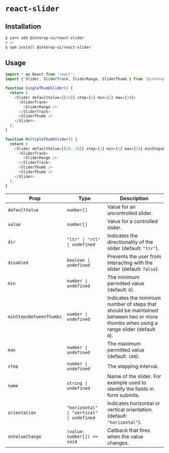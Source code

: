 # `react-slider`

## Installation

```sh
$ yarn add @interop-ui/react-slider
# or
$ npm install @interop-ui/react-slider
```

## Usage

```js
import * as React from 'react';
import { Slider, SliderTrack, SliderRange, SliderThumb } from '@interop-ui/react-slider';

function SingleThumbSlider() {
  return (
    <Slider defaultValue={[10]} step={1} min={1} max={10}>
      <SliderTrack>
        <SliderRange />
      </SliderTrack>
      <SliderThumb />
    </Slider>
  );
}

function MultipleThumbSlider() {
  return (
    <Slider defaultValue={[10, 20]} step={1} min={1} max={10} minStepsBetweenThumbs={1}>
      <SliderTrack>
        <SliderRange />
      </SliderTrack>
      <SliderThumb />
      <SliderThumb />
    </Slider>
  );
}
```

| Prop                    | Type                                      | Description                                                                                                                         |
| ----------------------- | ----------------------------------------- | ----------------------------------------------------------------------------------------------------------------------------------- |
| `defaultValue`          | `number[]`                                | Value for an uncontrolled slider.                                                                                                   |
| `value`                 | `number[]`                                | Value for a controlled slider.                                                                                                      |
| `dir`                   | `"ltr" \| "rtl" \| undefined`             | Indicates the directionality of the slider (default: `"ltr"`).                                                                      |
| `disabled`              | `boolean \| undefined`                    | Prevents the user from interacting with the slider (default: `false`).                                                              |
| `min`                   | `number \| undefined`                     | The minimum permitted value (default: `0`).                                                                                         |
| `minStepsBetweenThumbs` | `number \| undefined`                     | Indicates the minimum number of steps that should be maintained between two or more thumbs when using a range slider (default `0`). |
| `max`                   | `number \| undefined`                     | The maximum permitted value (default: `100`).                                                                                       |
| `step`                  | `number \| undefined`                     | The stepping interval.                                                                                                              |
| `name`                  | `string \| undefined`                     | Name of the slider. For example used to identify the fields in form submits.                                                        |
| `orientation`           | `"horizontal" \| "vertical" \| undefined` | Indicates horizontal or vertical orientation. (default: `"horizontal"`).                                                            |
| `onValueChange`         | `(value: number[]) => void`               | Callback that fires when the value changes.                                                                                         |
